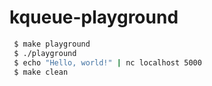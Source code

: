 # kqueue-playground

```bash
 $ make playground
 $ ./playground
 $ echo "Hello, world!" | nc localhost 5000
 $ make clean
```
